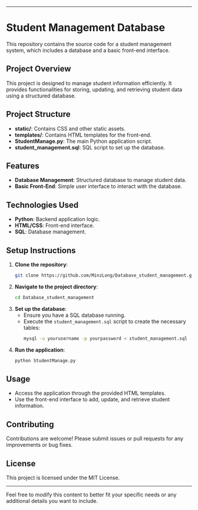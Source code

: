
---

# Student Management Database

This repository contains the source code for a student management system, which includes a database and a basic front-end interface.

## Project Overview

This project is designed to manage student information efficiently. It provides functionalities for storing, updating, and retrieving student data using a structured database.

## Project Structure

- **static/**: Contains CSS and other static assets.
- **templates/**: Contains HTML templates for the front-end.
- **StudentManage.py**: The main Python application script.
- **student_management.sql**: SQL script to set up the database.

## Features

- **Database Management**: Structured database to manage student data.
- **Basic Front-End**: Simple user interface to interact with the database.

## Technologies Used

- **Python**: Backend application logic.
- **HTML/CSS**: Front-end interface.
- **SQL**: Database management.

## Setup Instructions

1. **Clone the repository**:
   ```sh
   git clone https://github.com/MinzLong/Database_student_management.git
   ```
2. **Navigate to the project directory**:
   ```sh
   cd Database_student_management
   ```
3. **Set up the database**:
   - Ensure you have a SQL database running.
   - Execute the `student_management.sql` script to create the necessary tables:
     ```sh
     mysql -u yourusername -p yourpassword < student_management.sql
     ```
4. **Run the application**:
   ```sh
   python StudentManage.py
   ```

## Usage

- Access the application through the provided HTML templates.
- Use the front-end interface to add, update, and retrieve student information.

## Contributing

Contributions are welcome! Please submit issues or pull requests for any improvements or bug fixes.

## License

This project is licensed under the MIT License.

---

Feel free to modify this content to better fit your specific needs or any additional details you want to include.
